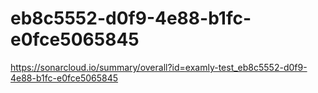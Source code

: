 # eb8c5552-d0f9-4e88-b1fc-e0fce5065845
https://sonarcloud.io/summary/overall?id=examly-test_eb8c5552-d0f9-4e88-b1fc-e0fce5065845
